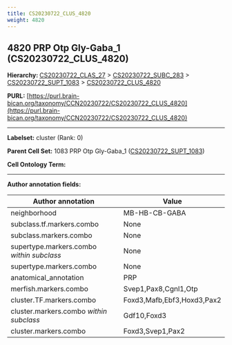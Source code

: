 ```yaml
---
title: CS20230722_CLUS_4820
weight: 4820
---
```

## 4820 PRP Otp Gly-Gaba_1 (CS20230722_CLUS_4820)
<b>Hierarchy: </b>
[CS20230722_CLAS_27](../CS20230722_CLAS_27) >
[CS20230722_SUBC_283](../CS20230722_SUBC_283) >
[CS20230722_SUPT_1083](../CS20230722_SUPT_1083) >
[CS20230722_CLUS_4820](../CS20230722_CLUS_4820)

**PURL:** [https://purl.brain-bican.org/taxonomy/CCN20230722/CS20230722_CLUS_4820](https://purl.brain-bican.org/taxonomy/CCN20230722/CS20230722_CLUS_4820)

---


**Labelset:** cluster (Rank: 0)

**Parent Cell Set:** 1083 PRP Otp Gly-Gaba_1 ([CS20230722_SUPT_1083](../CS20230722_SUPT_1083))



**Cell Ontology Term:** 

[MARKER GENES.]: #


---

[TRANSFERRED ANNOTATIONS.]: #


[AUTHOR ANNOTATION FIELDS.]: #


**Author annotation fields:**

| Author annotation | Value |
|-------------------|-------|
|neighborhood|MB-HB-CB-GABA|
|subclass.tf.markers.combo|None|
|subclass.markers.combo|None|
|supertype.markers.combo _within subclass_|None|
|supertype.markers.combo|None|
|anatomical_annotation|PRP|
|merfish.markers.combo|Svep1,Pax8,Cgnl1,Otp|
|cluster.TF.markers.combo|Foxd3,Mafb,Ebf3,Hoxd3,Pax2|
|cluster.markers.combo _within subclass_|Gdf10,Foxd3|
|cluster.markers.combo|Foxd3,Svep1,Pax2|
